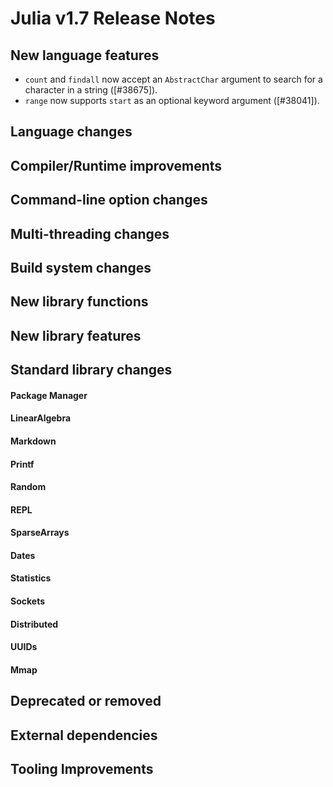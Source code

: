 Julia v1.7 Release Notes
========================

New language features
---------------------
* `count` and `findall` now accept an `AbstractChar` argument to search for a character in a string ([#38675]).
* `range` now supports `start` as an optional keyword argument ([#38041]).

Language changes
----------------


Compiler/Runtime improvements
-----------------------------


Command-line option changes
---------------------------


Multi-threading changes
-----------------------


Build system changes
--------------------


New library functions
---------------------


New library features
--------------------


Standard library changes
------------------------


#### Package Manager


#### LinearAlgebra


#### Markdown


#### Printf


#### Random


#### REPL


#### SparseArrays


#### Dates


#### Statistics


#### Sockets


#### Distributed


#### UUIDs


#### Mmap


Deprecated or removed
---------------------


External dependencies
---------------------


Tooling Improvements
---------------------


<!--- generated by NEWS-update.jl: -->
